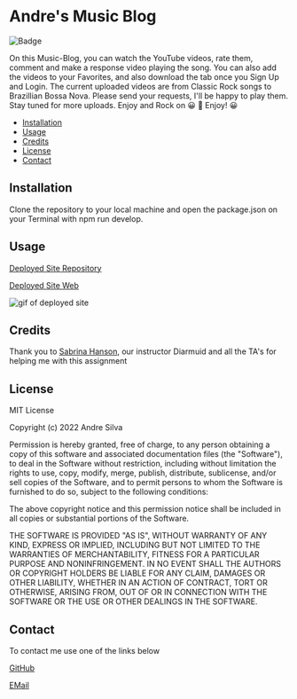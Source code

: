 
# Andre's Music Blog


![Badge](https://img.shields.io/badge/AndreGitHub-MIT-green.svg)

On this Music-Blog, you can watch the YouTube videos, rate them, comment and make a response video playing the song. You can also add the videos to your Favorites, and also download the tab once you Sign Up and Login. The current uploaded videos are from Classic Rock songs to Brazillian Bossa Nova. Please send your requests, I'll be happy to play them. Stay tuned for more uploads. Enjoy and Rock on 😀 🎸 Enjoy! 😀



- [Installation](#installation)
- [Usage](#usage)
- [Credits](#credits)
- [License](#license)
- [Contact](#contact)

## Installation

Clone the repository to your local machine and open the package.json on your Terminal with npm run develop.

## Usage

[Deployed Site Repository](https://github.com/andresilva8624/andres-music-blog)

[Deployed Site Web](https://andresilva8624.github.io/andres-music-blog)

![gif of deployed site](/client/src/images/blog.gif)



## Credits

Thank you to [Sabrina Hanson](https://www.github.com/sabhanson), our instructor Diarmuid and all the TA's for helping me with this assignment

## License

MIT License

Copyright (c) 2022 Andre Silva

Permission is hereby granted, free of charge, to any person obtaining a copy
of this software and associated documentation files (the "Software"), to deal
in the Software without restriction, including without limitation the rights
to use, copy, modify, merge, publish, distribute, sublicense, and/or sell
copies of the Software, and to permit persons to whom the Software is
furnished to do so, subject to the following conditions:

The above copyright notice and this permission notice shall be included in all
copies or substantial portions of the Software.

THE SOFTWARE IS PROVIDED "AS IS", WITHOUT WARRANTY OF ANY KIND, EXPRESS OR
IMPLIED, INCLUDING BUT NOT LIMITED TO THE WARRANTIES OF MERCHANTABILITY,
FITNESS FOR A PARTICULAR PURPOSE AND NONINFRINGEMENT. IN NO EVENT SHALL THE
AUTHORS OR COPYRIGHT HOLDERS BE LIABLE FOR ANY CLAIM, DAMAGES OR OTHER
LIABILITY, WHETHER IN AN ACTION OF CONTRACT, TORT OR OTHERWISE, ARISING FROM,
OUT OF OR IN CONNECTION WITH THE SOFTWARE OR THE USE OR OTHER DEALINGS IN THE
SOFTWARE.

## Contact

To contact me use one of the links below

[GitHub](https://www.github.com/andresilva8624)

[EMail](mailto:andresilva8624@gmail.com)
